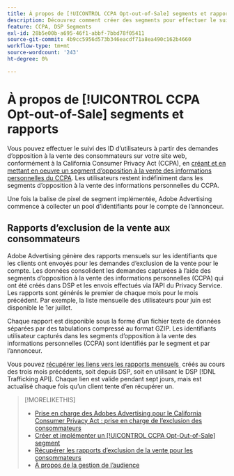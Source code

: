 ```yaml
---
title: À propos de [!UICONTROL CCPA Opt-out-of-Sale] segments et rapports
description: Découvrez comment créer des segments pour effectuer le suivi des ID à partir des demandes d’opposition à la vente des informations personnelles du CCPA et comment récupérer des rapports sur les ID.
feature: CCPA, DSP Segments
exl-id: 28b5e00b-a695-46f1-abbf-7bbd78f05411
source-git-commit: 4b9cc5956d573b346eacdf71a8ea490c162b4660
workflow-type: tm+mt
source-wordcount: '243'
ht-degree: 0%

---
```


# À propos de [!UICONTROL CCPA Opt-out-of-Sale] segments et rapports

Vous pouvez effectuer le suivi des ID d’utilisateurs à partir des demandes d’opposition à la vente des consommateurs sur votre site web, conformément à la California Consumer Privacy Act (CCPA), en [créant et en mettant en oeuvre un segment d’opposition à la vente des informations personnelles du CCPA](ccpa-opt-out-segment-create.md). Les utilisateurs restent indéfiniment dans les segments d’opposition à la vente des informations personnelles du CCPA.

Une fois la balise de pixel de segment implémentée, Adobe Advertising commence à collecter un pool d’identifiants pour le compte de l’annonceur.

## Rapports d’exclusion de la vente aux consommateurs

Adobe Advertising génère des rapports mensuels sur les identifiants que les clients ont envoyés pour les demandes d’exclusion de la vente pour le compte. Les données consolident les demandes capturées à l’aide des segments d’opposition à la vente des informations personnelles (CCPA) qui ont été créés dans DSP et les envois effectués via l’API du Privacy Service.  Les rapports sont générés le premier de chaque mois pour le mois précédent. Par exemple, la liste mensuelle des utilisateurs pour juin est disponible le 1er juillet.

Chaque rapport est disponible sous la forme d’un fichier texte de données séparées par des tabulations compressé au format GZIP. Les identifiants utilisateur capturés dans les segments d’opposition à la vente des informations personnelles (CCPA) sont identifiés par le segment et par l’annonceur.

Vous pouvez [&#x200B; récupérer les liens vers les rapports mensuels &#x200B;](ccpa-opt-out-segment-report-retrieve.md) créés au cours des trois mois précédents, soit depuis DSP, soit en utilisant le DSP [!DNL Trafficking API]. Chaque lien est valide pendant sept jours, mais est actualisé chaque fois qu’un client tente d’en récupérer un.

>[!MORELIKETHIS]
>
>* [Prise en charge des Adobes Advertising pour le California Consumer Privacy Act : prise en charge de l’exclusion des consommateurs](/help/privacy/ccpa/ccpa-opt-out-of-sale.md)
>* [Créer et implémenter un [!UICONTROL CCPA Opt-Out-of-Sale] segment](ccpa-opt-out-segment-create.md)
>* [Récupérer les rapports d’exclusion de la vente pour les consommateurs](ccpa-opt-out-segment-report-retrieve.md)
>* [À propos de la gestion de l’audience](audience-about.md)

